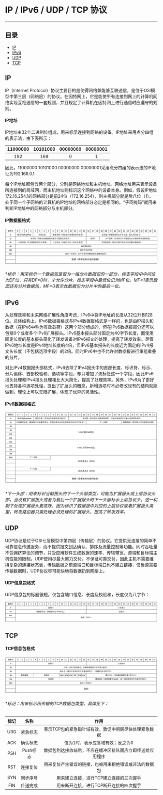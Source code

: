 IP / IPv6 / UDP / TCP 协议
==========================

****
## 目录
* [IP](#ip)
* [IPv6](#ipv6)
* [UDP](#udp)
* [TCP](#tcp)

IP
--------

IP（Internet Protocol）协议主要目的是使得网络兼能够互联通信，是位于OSI模型中第三层（网络层）的协议。在因特网上，它是能使所有连接到网上的计算机网络实现互相通信的一套规则，并且规定了计算机在因特网上进行通信时应遵守的规则。

#### IP地址
IP地址由32个二进制位组成，用来标示连接到网络的设备。IP地址采用点分四组的表示法，由下表所示：

| 11000000 | 10101000 | 00000000 | 00000001 |
| :------: | :------: | :------: | :------: |
|   192    |    168   |     0    |     1    |

因此，11000000 10101000 00000000 00000001采用点分四组的表示法的IP地址为192.168.0.1  

每个IP地址都包含两个部分，分别是网络地址和主机地址。网络地址用来表示设备所连接到的局域网，而主机地址则标识这个网络中的设备本身。例如，假设IP地址172.16.254.1的网络部分是前24位（172.16.254），则主机部分就是后八位（1）。处于同一个子网络的计算机的IP地址的网络部分必定是相同的。“子网掩码”就用来判断IP地址中的网络部分与主机部分。

#### IP数据报格式
![](/images/IP.png "IP数据报格式")
###### *标示：用来标示一个数据包是否为一组分片数据包的一部分，标志字段中中间位为DF位，只有DF=0时，才允许分片。标志字段中最低位记为MF位。MF=1表示后面还有分片数据包，MF=0表示此数据包为分片中的最后一位。


IPv6
--------
从处理效率和未来网络扩展性角度考虑，IPv6中将IP地址的长度从32位升到128位。总体结构上，IPv6数据报格式与IPv4数据报格式是一样的，也是由IP报头和数据（在IPv6中称为有效载荷）这两个部分组成的，但在IPv6数据报部分还可以包括0个或者多个IPv6扩展报头。IPv6基本报头部分固定为40字节长度，而使用固定长度的基本报头简化了转发设备对IPv6报文的处理，提高了转发效率。尽管IPv6地址长度是IPv4地址长度的4倍，但IPv6基本报头的长度近为固定的IPv4报文头长度（不包括选项字段）的2倍。同时IPv6中也不允许对数据报进行重组重叠的分片。

对比IPv4数据报头部格式，IPv6去除了IPv4报头中的首部长度、标识符、标示、分片偏移、首部校验和、选项等字段，却只增加了流标签这一个字段，因此IPv6报头处理和IPv4报头处理相比大大简化，提高了处理效率。另外，IPv6为了更好地支持各种选项处理，提出了扩展头的概念，新增选项时不必修改现有的结构就能做到，理论上可以无限扩展，体现了优异的灵活性。

#### IPv6数据报格式
![](/images/IPv6.png "IPv6数据报格式")
###### *下一头部：用来标识当前报头的下一个头部类型，可能为扩展报头或上层协议头部，当没有扩展报头或者为最后一个扩展报头时下一头部标示上层协议头。这一机制下处理扩展报头更高效，因为标识了数据报中对应的上层协议或者扩展报头类型，转发路由器只需处理必须处理的扩展报头，提高了转发效率。


UDP
--------
UDP协议是位于OSI七层模型中第四层（传输层）的协议。它提供无连接的简单不可靠信息传送服务，而不提供报文到达确认、排序及流量控制等功能。同时吞吐量不受拥挤算法的调节，只受应用软件生成数据的速率、传输带宽、源端和目标端主机性能的限制。UDP使用尽最大努力交付，不保证可靠交付，因此主机不需要维持复杂的连接状态表，传输数据之前源端口和目标端口也不建立链接，仅当源需要传输数据时，UDP协议尽可能快地将数据扔到网络上。

#### UDP信息包格式
UDP信息包的标题很短，仅包含端口信息、长度及校验和，长度仅为八字节：

![](/images/UDP.png "UDP信息包格式")



TCP
--------
#### TCP信息包格式
![](/images/TCP.png "TCP信息包格式")
###### *标记：用来标示所传输的TCP数据包类型。具体见下：
| 标记  | 名称 | 作用 |
| :--: | :--: | :--: |
| URG | 紧急标志 | 表示TCP包的紧急指针域有效，敦促中间层尽快处理紧急数据 |
| ACK | 确认标志 | 值为1时，表示应答域有效；反之为0 |
| PSH | Push标志 | 数据包到达接收端后，不应在缓冲区排队而应立即传送给应用程序 |
| RST | 连接复位 | 用来复位产生错误的链接，也被用来拒绝错误或非法的数据包 |
| SYN | 同步序号 | 用来建立连接，进行TCP建立连接的三次握手 |
| FIN | 传送完成 | 用来断开连接，进行TCP断开连接的四次握手 |




